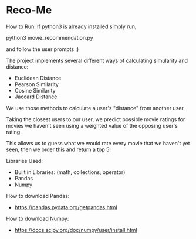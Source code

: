 # Reco-Me
How to Run:
If python3 is already installed simply run,

  python3 movie_recommendation.py
  
and follow the user prompts :)

The project implements several different ways of calculating simularity and distance:
- Euclidean Distance
- Pearson Similarity
- Cosine Similarity
- Jaccard Distance

We use those methods to calculate a user's "distance" from another user.

Taking the closest users to our user, we predict possible movie ratings for movies we haven't seen using a 
weighted value of the opposing user's rating.

This allows us to guess what we would rate every movie that we haven't yet seen, then we order this and return a top 5!

Libraries Used:
- Built in Libraries: (math, collections, operator)
- Pandas
- Numpy

How to download Pandas:
- https://pandas.pydata.org/getpandas.html
  
How to download Numpy: 
- https://docs.scipy.org/doc/numpy/user/install.html
